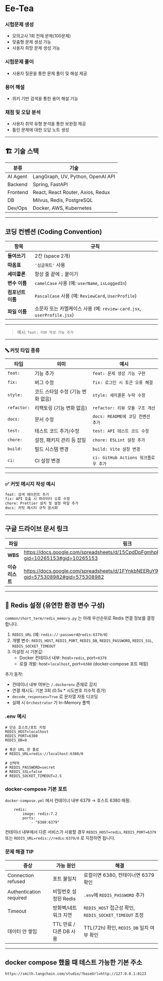 # Ee-Tea
### 시험문제 생성
- 모의고사 1회 전체 문제(100문제)
- 맞춤형 문제 생성 가능
- 사용자 희망 문제 생성 가능

### 시험문제 풀이
- 사용자 질문을 통한 문제 풀이 및 해설 제공

### 용어 해설
- 위키 기반 검색을 통한 용어 해설 기능

### 채점 및 오답 분석
- 사용자 취약 유형 분석을 통한 보완점 제공
- 틀린 문제에 대한 오답 노트 생성


---

## 🏗️ 기술 스택

| 분류 | 기술 |
|------|------|
| AI Agent | LangGraph, UV, Python, OpenAI API |
| Backend | Spring, FastAPI |
| Frontend | React, React Router, Axios, Redux |
| DB | Milvus, Redis, PostgreSQL |
| Dev/Ops | Docker, AWS, Kubernetes |


---

##  코딩 컨벤션 (Coding Convention)

| 항목 | 규칙 |
|------|------|
| **들여쓰기** | 2칸 (space 2개) |
| **따옴표** | `'싱글쿼트'` 사용 |
| **세미콜론** | 항상 줄 끝에 `;` 붙이기 |
| **변수 이름** | `camelCase` 사용 (예: `userName`, `isLoggedIn`) |
| **컴포넌트 이름** | `PascalCase` 사용 (예: `ReviewCard`, `UserProfile`) |
| **파일 이름** | 소문자 또는 카멜케이스 사용 (예: `review-card.jsx`, `userProfile.jsx`) |

---


> 예시: `feat: 리뷰 작성 기능 추가`

---

### 🔤 커밋 타입 종류

| 타입 | 의미 | 예시 |
|------|------|------|
| `feat:` | 기능 추가 | `feat: 문제 생성 기능 구현` |
| `fix:` | 버그 수정 | `fix: 로그인 시 토큰 오류 해결` |
| `style:` | 코드 스타일 수정 (기능 변화 없음) | `style: 세미콜론 누락 수정` |
| `refactor:` | 리팩토링 (기능 변화 없음) | `refactor: 리뷰 모듈 구조 개선` |
| `docs:` | 문서 수정 | `docs: README에 코딩 컨벤션 추가` |
| `test:` | 테스트 코드 추가/수정 | `test: API 테스트 코드 수정` |
| `chore:` | 설정, 패키지 관리 등 잡일 | `chore: ESLint 설정 추가` |
| `build:` | 빌드 시스템 변경 | `build: Vite 설정 변경` |
| `ci:` | CI 설정 변경 | `ci: GitHub Actions 워크플로우 추가` |

---

### ✅ 커밋 메시지 작성 예시

```bash
feat: 검색 에이전트 추가
fix: API 호출 시 파라미터 오류 수정
chore: Prettier 설치 및 설정 파일 추가
docs: 커밋 메시지 규칙 문서화
```
---

## 구글 드라이브 문서 링크

| 파일 | 링크 |
|-----|-----|
| **WBS** | https://docs.google.com/spreadsheets/d/15CpdDpFgmhpRz0SvhkaE3jrHX7b2lLZL/edit?gid=10265153#gid=10265153 |
| **이슈리스트** | https://docs.google.com/spreadsheets/d/1FYnkbNEERuY9K436zcLwGOSl8Z7tKNhx/edit?gid=575308982#gid=575308982 |

---

## 🧩 Redis 설정 (유연한 환경 변수 구성)

`common/short_term/redis_memory.py` 는 아래 우선순위로 Redis 연결 정보를 결정합니다.

1. `REDIS_URL` (예: `redis://:password@redis:6379/0`)
2. 개별 변수: `REDIS_HOST`, `REDIS_PORT`, `REDIS_DB`, `REDIS_PASSWORD`, `REDIS_SSL`, `REDIS_SOCKET_TIMEOUT`
3. 미설정 시 기본값:
	 - Docker 컨테이너 내부: host=`redis`, port=`6379`
	 - 로컬 개발: host=`localhost`, port=`6380` (docker-compose 포트 매핑)

추가 동작:
- 컨테이너 내부 여부는 `/.dockerenv` 존재로 감지
- 연결 재시도: 기본 3회 (0.5s * 시도번호 지수적 증가)
- `decode_responses=True` 로 문자열 자동 디코딩
- 실패 시 `Orchestrator` 가 In-Memory 폴백

### .env 예시
```
# 단순 호스트/포트 지정
REDIS_HOST=localhost
REDIS_PORT=6380
REDIS_DB=0

# 혹은 URL 한 줄로
# REDIS_URL=redis://localhost:6380/0

# 선택적
# REDIS_PASSWORD=secret
# REDIS_SSL=false
# REDIS_SOCKET_TIMEOUT=2.5
```

### docker-compose 기본 포트
`docker-compose.yml` 에서 컨테이너 내부 6379 → 호스트 6380 매핑:
```
	redis:
		image: redis:7.2
		ports:
			- "6380:6379"
```
컨테이너 내부에서 다른 서비스가 사용할 경우 `REDIS_HOST=redis`, `REDIS_PORT=6379` 또는 `REDIS_URL=redis://redis:6379/0` 로 지정하면 됩니다.

### 문제 해결 TIP
| 증상 | 가능 원인 | 해결 |
|------|-----------|------|
| Connection refused | 포트 불일치 | 로컬이면 6380, 컨테이너면 6379 확인 |
| Authentication required | 비밀번호 설정된 Redis | `.env`에 `REDIS_PASSWORD` 추가 |
| Timeout | 방화벽/네트워크 지연 | `REDIS_HOST` 접근성 확인, `REDIS_SOCKET_TIMEOUT` 조정 |
| 데이터 안 쌓임 | TTL 만료 / 다른 DB 사용 | TTL(72h) 확인, `REDIS_DB` 일치 여부 확인 |

---

## docker compose 했을 때 테스트 가능한 기본 주소
`https://smith.langchain.com/studio/?baseUrl=http://127.0.0.1:8123`